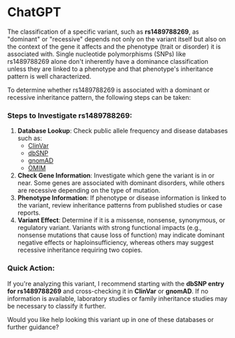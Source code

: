 # ChatGPT

The classification of a specific variant, such as **rs1489788269**, as "dominant" or "recessive" depends not only on the variant itself but also on the context of the gene it affects and the phenotype (trait or disorder) it is associated with. Single nucleotide polymorphisms (SNPs) like rs1489788269 alone don't inherently have a dominance classification unless they are linked to a phenotype and that phenotype's inheritance pattern is well characterized.

To determine whether rs1489788269 is associated with a dominant or recessive inheritance pattern, the following steps can be taken:

### Steps to Investigate rs1489788269:
1. **Database Lookup**: Check public allele frequency and disease databases such as:
   - [ClinVar](https://www.ncbi.nlm.nih.gov/clinvar/)
   - [dbSNP](https://www.ncbi.nlm.nih.gov/snp/)
   - [gnomAD](https://gnomad.broadinstitute.org/)
   - [OMIM](https://www.omim.org/)
2. **Check Gene Information**: Investigate which gene the variant is in or near. Some genes are associated with dominant disorders, while others are recessive depending on the type of mutation.
3. **Phenotype Information**: If phenotype or disease information is linked to the variant, review inheritance patterns from published studies or case reports.
4. **Variant Effect**: Determine if it is a missense, nonsense, synonymous, or regulatory variant. Variants with strong functional impacts (e.g., nonsense mutations that cause loss of function) may indicate dominant negative effects or haploinsufficiency, whereas others may suggest recessive inheritance requiring two copies.

### Quick Action:
If you're analyzing this variant, I recommend starting with the **dbSNP entry for rs1489788269** and cross-checking it in **ClinVar** or **gnomAD**. If no information is available, laboratory studies or family inheritance studies may be necessary to classify it further.

Would you like help looking this variant up in one of these databases or further guidance?